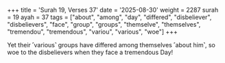 +++
title = 'Surah 19, Verses 37'
date = '2025-08-30'
weight = 2287
surah = 19
ayah = 37
tags = ["about", "among", "day", "differed", "disbeliever", "disbelievers", "face", "group", "groups", "themselve", "themselves", "tremendou", "tremendous", "variou", "various", "woe"]
+++

Yet their ˹various˺ groups have differed among themselves ˹about him˺, so woe to the disbelievers when they face a tremendous Day!